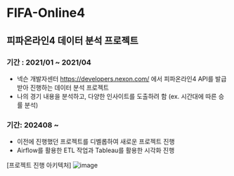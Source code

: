 # FIFA-Online4

## 피파온라인4 데이터 분석 프로젝트

### 기간 : 2021/01 ~ 2021/04

- 넥슨 개발자센터 https://developers.nexon.com/ 에서 피파온라인4 API를 발급 받아 진행하는 데이터 분석 프로젝트
- 나의 경기 내용을 분석하고, 다양한 인사이트를 도출하려 함 (ex. 시간대에 따른 승률 분석)

### 기간: 202408 ~

- 이전에 진행했던 프로젝트를 디벨롭하여 새로운 프로젝트 진행
- Airflow를 활용한 ETL 작업과 Tableau를 활용한 시각화 진행

[프로젝트 진행 아키텍처]
![image](https://github.com/user-attachments/assets/117cfbce-31e9-4c1b-923e-5c8da8689635)
